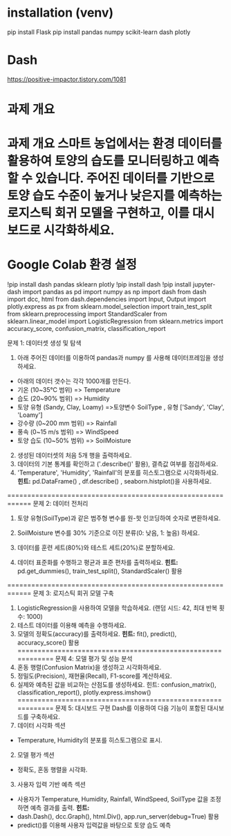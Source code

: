 # installation (venv)
pip install Flask 
pip install pandas numpy scikit-learn dash plotly


# Dash
https://positive-impactor.tistory.com/1081




# 과제 개요
과제 개요
스마트 농업에서는 환경 데이터를 활용하여 토양의 습도를 모니터링하고 예측할 수 있습니다.
주어진 데이터를 기반으로 토양 습도 수준이 높거나 낮은지를 예측하는 로지스틱 회귀 모델을 구현하고,
이를 대시보드로 시각화하세요.
============================================================
# Google Colab 환경 설정
!pip install dash pandas sklearn plotly
!pip install dash
!pip install jupyter-dash
import pandas as pd
import numpy as np
import dash
from dash import dcc, html
from dash.dependencies import Input, Output
import plotly.express as px
from sklearn.model_selection import train_test_split
from sklearn.preprocessing import StandardScaler
from sklearn.linear_model import LogisticRegression
from sklearn.metrics import accuracy_score, confusion_matrix, classification_report


문제 1: 데이터셋 생성 및 탐색
1. 아래 주어진 데이터를 이용하여 pandas과 numpy 를 사용해 데이터프레임을 생성하세요.
 - 아래의 데이터 갯수는 각각 1000개를 만든다.
 - 기온 (10~35°C 범위) => Temperature
 - 습도 (20~90% 범위) => Humidity
 - 토양 유형 (Sandy, Clay, Loamy) =>토양변수 SoilType , 유형 ['Sandy', 'Clay', 'Loamy']
 - 강수량 (0~200 mm 범위) => Rainfall
 - 풍속 (0~15 m/s 범위) => WindSpeed
 - 토양 습도 (10~50% 범위) => SoilMoisture
2. 생성된 데이터셋의 처음 5개 행을 출력하세요.
3. 데이터의 기본 통계를 확인하고 ('.describe()' 활용), 결측값 여부를 점검하세요.
4. 'Temperature', 'Humidity', 'Rainfall'의 분포를 히스토그램으로 시각화하세요.
**힌트:** pd.DataFrame() , df.describe() , seaborn.histplot()을 사용하세요.


============================================================
문제 2: 데이터 전처리
1. 토양 유형(SoilType)과 같은 범주형 변수를 원-핫 인코딩하여 숫자로 변환하세요.

2. SoilMoisture 변수를 30% 기준으로 이진 분류(0: 낮음, 1: 높음) 하세요.
3. 데이터를 훈련 세트(80%)와 테스트 세트(20%)로 분할하세요.
4. 데이터 표준화를 수행하고 평균과 표준 편차를 출력하세요.
**힌트:** pd.get_dummies(), train_test_split(), StandardScaler() 활용


============================================================
문제 3: 로지스틱 회귀 모델 구축
1. LogisticRegression을 사용하여 모델을 학습하세요. (랜덤 시드: 42, 최대 반복 횟수: 1000)
2. 테스트 데이터를 이용해 예측을 수행하세요.
3. 모델의 정확도(accuracy)를 출력하세요.
**힌트:** fit(), predict(), accuracy_score() 활용
============================================================
문제 4: 모델 평가 및 성능 분석
1. 혼동 행렬(Confusion Matrix)을 생성하고 시각화하세요.
2. 정밀도(Precision), 재현율(Recall), F1-score를 계산하세요.
3. 실제와 예측된 값을 비교하는 산점도를 생성하세요.
힌트: confusion_matrix(), classification_report(), plotly.express.imshow()
============================================================
문제 5: 대시보드 구현
Dash를 이용하여 다음 기능이 포함된 대시보드를 구축하세요.
1. 데이터 시각화 섹션
 - Temperature, Humidity의 분포를 히스토그램으로 표시.
2. 모델 평가 섹션
 - 정확도, 혼동 행렬을 시각화.
3. 사용자 입력 기반 예측 섹션
 - 사용자가 Temperature, Humidity, Rainfall, WindSpeed, SoilType 값을 조정하면 예측 결과를 출력.
**힌트:**
- dash.Dash(), dcc.Graph(), html.Div(), app.run_server(debug=True) 활용
- predict()를 이용해 사용자 입력값을 바탕으로 토양 습도 예측

